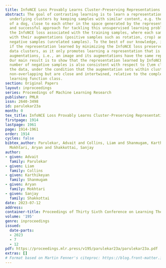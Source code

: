 ```yaml
---
title: InfoNCE Loss Provably Learns Cluster-Preserving Representations
abstract: The goal of contrasting learning is to learn a representation that preserves
  underlying clusters by keeping samples with similar content, e.g. the “dogness”
  of a dog, close to each other in the space generated by the representation. A common
  and successful approach for tackling this unsupervised learning problem is minimizing
  the InfoNCE loss associated with the training samples, where each sample is associated
  with their augmentations (positive samples such as rotation, crop) and a batch of
  negative samples (unrelated samples). To the best of our knowledge, it was unanswered
  if the representation learned by minimizing the InfoNCE loss preserves the underlying
  data clusters, as it only promotes learning a representation that is faithful to
  augmentations, i.e., an image and its augmentations have the same representation.
  Our main result is to show that the representation learned by InfoNCE with a finite
  number of negative samples is also consistent with respect to {\em clusters} in
  the data, under the condition that the augmentation sets within clusters may be
  non-overlapping but are close and intertwined, relative to the complexity of the
  learning function class.
section: Original Papers
layout: inproceedings
series: Proceedings of Machine Learning Research
publisher: PMLR
issn: 2640-3498
id: parulekar23a
month: 0
tex_title: InfoNCE Loss Provably Learns Cluster-Preserving Representations
firstpage: 1914
lastpage: 1961
page: 1914-1961
order: 1914
cycles: false
bibtex_author: Parulekar, Advait and Collins, Liam and Shanmugam, Karthikeyan and
  Mokhtari, Aryan and Shakkottai, Sanjay
author:
- given: Advait
  family: Parulekar
- given: Liam
  family: Collins
- given: Karthikeyan
  family: Shanmugam
- given: Aryan
  family: Mokhtari
- given: Sanjay
  family: Shakkottai
date: 2023-07-12
address: 
container-title: Proceedings of Thirty Sixth Conference on Learning Theory
volume: '195'
genre: inproceedings
issued:
  date-parts:
  - 2023
  - 7
  - 12
pdf: https://proceedings.mlr.press/v195/parulekar23a/parulekar23a.pdf
extras: []
# Format based on Martin Fenner's citeproc: https://blog.front-matter.io/posts/citeproc-yaml-for-bibliographies/
---
```

